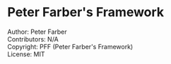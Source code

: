 # Peter Farber's Framework
Author: Peter Farber<br>
Contributors: N/A<br>
Copyright: PFF (Peter Farber's Framework)<br>
License: MIT<br>
